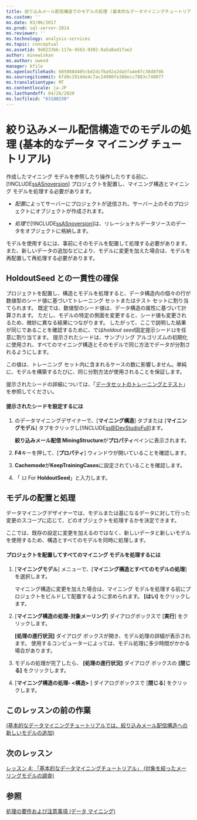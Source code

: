 ```yaml
---
title: 絞り込みメール配信構造でのモデルの処理 (基本的なデータマイニングチュートリアル) |Microsoft Docs
ms.custom: ''
ms.date: 03/06/2017
ms.prod: sql-server-2014
ms.reviewer: ''
ms.technology: analysis-services
ms.topic: conceptual
ms.assetid: 9d8233bb-117e-4563-9302-8a5a8ad1fae2
author: minewiskan
ms.author: owend
manager: kfile
ms.openlocfilehash: 605088d405cbd2dcfba92a2da5fa4e07c38d8f0b
ms.sourcegitcommit: 6fd8c1914de4c7ac24900fe388ecc7883c740077
ms.translationtype: MT
ms.contentlocale: ja-JP
ms.lasthandoff: 04/26/2020
ms.locfileid: "63188230"
---
```

# <a name="processing-models-in-the-targeted-mailing-structure-basic-data-mining-tutorial"></a>絞り込みメール配信構造でのモデルの処理 (基本的なデータ マイニング チュートリアル)
  作成したマイニング モデルを参照したり操作したりする前に、[!INCLUDE[ssASnoversion](../includes/ssasnoversion-md.md)] プロジェクトを配置し、マイニング構造とマイニング モデルを処理する必要があります。  
  
-   *配置*によってサーバーにプロジェクトが送信され、サーバー上のそのプロジェクトにオブジェクトが作成されます。  
  
-   *処理*で[!INCLUDE[ssASnoversion](../includes/ssasnoversion-md.md)]は、リレーショナルデータソースのデータをオブジェクトに格納します。  
  
 モデルを使用するには、事前にそのモデルを配置して処理する必要があります。 また、新しいデータの追加などにより、モデルに変更を加えた場合は、モデルを再配置して再処理する必要があります。  
  
## <a name="ensuring-consistency-with-holdoutseed"></a>HoldoutSeed との一貫性の確保  
 プロジェクトを配置し、構造とモデルを処理すると、データ構造内の個々の行が数値型のシード値に基づいてトレーニング セットまたはテスト セットに割り当てられます。 既定では、数値型のシード値は、データ構造の属性に基づいて計算されます。 ただし、モデルの特定の側面を変更すると、シード値も変更されるため、微妙に異なる結果につながります。 したがって、ここで説明した結果が同じであることを確認するために、では*holdout seed*固定提示シード`12`を任意に割り当てます。 提示されたシードは、サンプリング アルゴリズムの初期化に使用され、すべてのマイニング構造とそのモデルで同じ方法でデータが分割されるようにします。  
  
 この値は、トレーニング セット内に含まれるケースの数に影響しません。単純に、モデルを構築するたびに、同じ分割方法が使用されることを保証します。  
  
 提示されたシードの詳細については、「[データセットのトレーニングとテスト](../../2014/analysis-services/data-mining/training-and-testing-data-sets.md)」を参照してください。  
  
#### <a name="to-set-the-holdout-seed"></a>提示されたシードを設定するには  
  
1.  のデータマイニングデザイナーで、[**マイニング構造**] タブまたは [**マイニングモデル**] タブをクリックし[!INCLUDE[ssBIDevStudioFull](../includes/ssbidevstudiofull-md.md)]ます。  
  
     **絞り込みメール配信 MiningStructure**が**プロパティ**ペインに表示されます。  
  
2.  **F4**キーを押して、[**プロパティ**] ウィンドウが開いていることを確認します。  
  
3.  **Cachemode**が**KeepTrainingCases**に設定されていることを確認します。  
  
4.  「 `12` For **HoldoutSeed**」と入力します。  
  
## <a name="deploying-and-processing-the-models"></a>モデルの配置と処理  
 データマイニングデザイナーでは、モデルまたは基になるデータに対して行った変更のスコープに応じて、どのオブジェクトを処理するかを決定できます。  
  
 ここでは、既存の設定に変更を加えるのではなく、新しいデータと新しいモデルを使用するため、構造とすべてのモデルを同時に処理します。  
  
#### <a name="to-deploy-the-project-and-process-all-the-mining-models"></a>プロジェクトを配置してすべてのマイニング モデルを処理するには  
  
1.  [**マイニングモデル**] メニューで、[**マイニング構造とすべてのモデルの処理**] を選択します。  
  
     マイニング構造に変更を加えた場合は、マイニング モデルを処理する前にプロジェクトをビルドして配置するように求められます。 **[はい]** をクリックします。  
  
2.  [**マイニング構造の処理-対象メーリング**] ダイアログボックスで [**実行**] をクリックします。  
  
     **[処理の進行状況]** ダイアログ ボックスが開き、モデル処理の詳細が表示されます。 使用するコンピューターによっては、モデル処理に多少時間がかかる場合があります。  
  
3.  モデルの処理が完了したら、 **[処理の進行状況]** ダイアログ ボックスの **[閉じる]** をクリックします。  
  
4.  [**マイニング構造の処理- \<構造>** ] ダイアログボックスで [**閉じる**] をクリックします。  
  
## <a name="previous-task-in-lesson"></a>このレッスンの前の作業  
 [&#40;基本的なデータマイニングチュートリアルでは、絞り込みメール配信構造への新しいモデルの追加&#41;](../../2014/tutorials/adding-new-models-to-the-targeted-mailing-structure-basic-data-mining-tutorial.md)  
  
## <a name="next-lesson"></a>次のレッスン  
 [レッスン 4: 「基本的なデータマイニングチュートリアル」 &#40;対象を絞ったメーリングモデルの調査&#41;](../../2014/tutorials/lesson-4-exploring-the-targeted-mailing-models-basic-data-mining-tutorial.md)  
  
## <a name="see-also"></a>参照  
 [処理の要件および注意事項 &#40;データ マイニング&#41;](../../2014/analysis-services/data-mining/processing-requirements-and-considerations-data-mining.md)  
  
  
